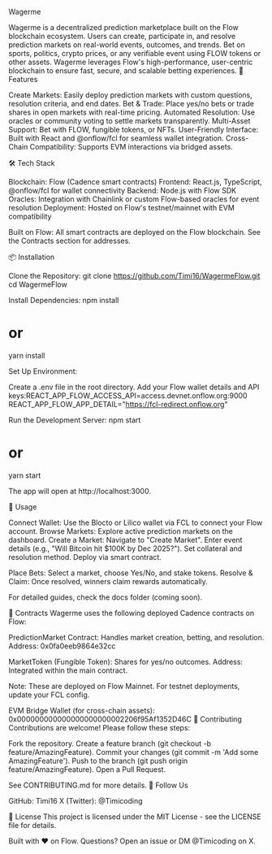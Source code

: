Wagerme


Wagerme is a decentralized prediction marketplace built on the Flow blockchain ecosystem. Users can create, participate in, and resolve prediction markets on real-world events, outcomes, and trends. Bet on sports, politics, crypto prices, or any verifiable event using FLOW tokens or other assets. Wagerme leverages Flow's high-performance, user-centric blockchain to ensure fast, secure, and scalable betting experiences.
🚀 Features

Create Markets: Easily deploy prediction markets with custom questions, resolution criteria, and end dates.
Bet & Trade: Place yes/no bets or trade shares in open markets with real-time pricing.
Automated Resolution: Use oracles or community voting to settle markets transparently.
Multi-Asset Support: Bet with FLOW, fungible tokens, or NFTs.
User-Friendly Interface: Built with React and @onflow/fcl for seamless wallet integration.
Cross-Chain Compatibility: Supports EVM interactions via bridged assets.

🛠 Tech Stack

Blockchain: Flow (Cadence smart contracts)
Frontend: React.js, TypeScript, @onflow/fcl for wallet connectivity
Backend: Node.js with Flow SDK
Oracles: Integration with Chainlink or custom Flow-based oracles for event resolution
Deployment: Hosted on Flow's testnet/mainnet with EVM compatibility


Built on Flow: All smart contracts are deployed on the Flow blockchain. See the Contracts section for addresses.

📦 Installation

Clone the Repository:
git clone https://github.com/Timi16/WagermeFlow.git
cd WagermeFlow


Install Dependencies:
npm install
# or
yarn install


Set Up Environment:

Create a .env file in the root directory.
Add your Flow wallet details and API keys:REACT_APP_FLOW_ACCESS_API=access.devnet.onflow.org:9000
REACT_APP_FLOW_APP_DETAIL="https://fcl-redirect.onflow.org"




Run the Development Server:
npm start
# or
yarn start

The app will open at http://localhost:3000.


🔧 Usage

Connect Wallet: Use the Blocto or Lilico wallet via FCL to connect your Flow account.
Browse Markets: Explore active prediction markets on the dashboard.
Create a Market:
Navigate to "Create Market".
Enter event details (e.g., "Will Bitcoin hit $100K by Dec 2025?").
Set collateral and resolution method.
Deploy via smart contract.


Place Bets: Select a market, choose Yes/No, and stake tokens.
Resolve & Claim: Once resolved, winners claim rewards automatically.


For detailed guides, check the docs folder (coming soon).

📄 Contracts
Wagerme uses the following deployed Cadence contracts on Flow:

PredictionMarket Contract: Handles market creation, betting, and resolution.
Address: 0x0fa0eeb9864e32cc


MarketToken (Fungible Token): Shares for yes/no outcomes.
Address: Integrated within the main contract.




Note: These are deployed on Flow Mainnet. For testnet deployments, update your FCL config.

EVM Bridge Wallet (for cross-chain assets): 0x000000000000000000000002206f95Af1352D46C
🤝 Contributing
Contributions are welcome! Please follow these steps:

Fork the repository.
Create a feature branch (git checkout -b feature/AmazingFeature).
Commit your changes (git commit -m 'Add some AmazingFeature').
Push to the branch (git push origin feature/AmazingFeature).
Open a Pull Request.

See CONTRIBUTING.md for more details.
📱 Follow Us

GitHub: Timi16
X (Twitter): @Timicoding

📄 License
This project is licensed under the MIT License - see the LICENSE file for details.

Built with ❤️ on Flow. Questions? Open an issue or DM @Timicoding on X.